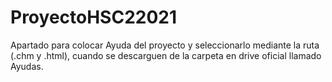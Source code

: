 # ProyectoHSC22021

Apartado para colocar Ayuda del proyecto y seleccionarlo mediante la ruta (.chm y .html), cuando se descarguen de la carpeta en drive oficial llamado Ayudas.